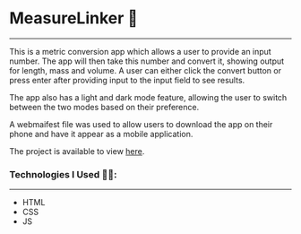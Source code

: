 # MeasureLinker 📏

<hr>

This is a metric conversion app which allows a user to provide an input number.
The app will then take this number and convert it, showing output for length, mass and volume.
A user can either click the convert button or press enter after providing input to the input field to see results.

The app also has a light and dark mode feature, allowing the user to switch between the two modes based on their preference.

A webmaifest file was used to allow users to download the app on their phone and have it appear as a mobile application.

The project is available to view <a href="https://measurelinker.netlify.app/">here</a>.

### Technologies I Used 🧑‍💻:

<hr>

- HTML
- CSS
- JS


